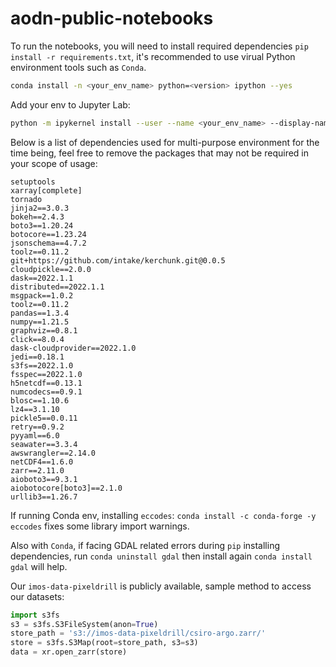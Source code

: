 # aodn-public-notebooks

To run the notebooks, you will need to install required dependencies `pip install -r requirements.txt`, it's recommended to use virual Python environment tools such as `Conda`.

```bash
conda install -n <your_env_name> python=<version> ipython --yes
```
Add your env to Jupyter Lab:

```bash
python -m ipykernel install --user --name <your_env_name> --display-name "<name_you_want>"
```

Below is a list of dependencies used for multi-purpose environment for the time being, feel free to remove the packages that may not be required in your scope of usage:

```
setuptools
xarray[complete]
tornado
jinja2==3.0.3
bokeh==2.4.3
boto3==1.20.24
botocore==1.23.24
jsonschema==4.7.2
toolz==0.11.2
git+https://github.com/intake/kerchunk.git@0.0.5
cloudpickle==2.0.0
dask==2022.1.1
distributed==2022.1.1
msgpack==1.0.2
toolz==0.11.2
pandas==1.3.4
numpy==1.21.5
graphviz==0.8.1
click==8.0.4
dask-cloudprovider==2022.1.0
jedi==0.18.1
s3fs==2022.1.0
fsspec==2022.1.0
h5netcdf==0.13.1
numcodecs==0.9.1
blosc==1.10.6
lz4==3.1.10
pickle5==0.0.11
retry==0.9.2
pyyaml==6.0
seawater==3.3.4
awswrangler==2.14.0
netCDF4==1.6.0
zarr==2.11.0
aioboto3==9.3.1
aiobotocore[boto3]==2.1.0
urllib3==1.26.7
```

If running Conda env, installing `eccodes`: `conda install -c conda-forge -y eccodes` fixes some library import warnings.

Also with `Conda`, if facing GDAL related errors during `pip` installing dependencies, run `conda uninstall gdal` then install again `conda install gdal` will help.

Our `imos-data-pixeldrill` is publicly available, sample method to access our datasets:

```python
import s3fs
s3 = s3fs.S3FileSystem(anon=True)
store_path = 's3://imos-data-pixeldrill/csiro-argo.zarr/'
store = s3fs.S3Map(root=store_path, s3=s3)
data = xr.open_zarr(store)
```

